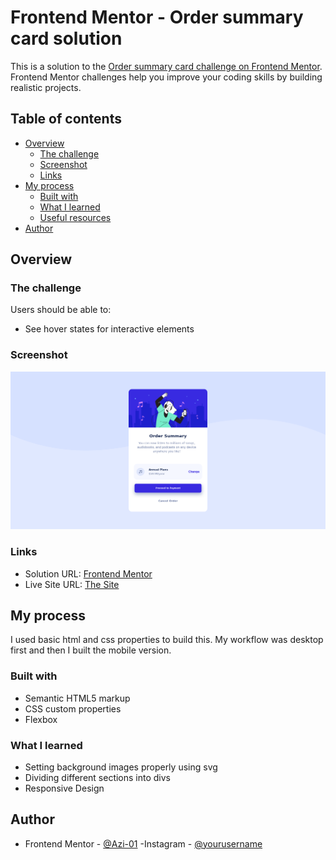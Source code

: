 # Frontend Mentor - Order summary card solution

This is a solution to the [Order summary card challenge on Frontend Mentor](https://www.frontendmentor.io/challenges/order-summary-component-QlPmajDUj). Frontend Mentor challenges help you improve your coding skills by building realistic projects. 

## Table of contents

- [Overview](#overview)
  - [The challenge](#the-challenge)
  - [Screenshot](#screenshot)
  - [Links](#links)
- [My process](#my-process)
  - [Built with](#built-with)
  - [What I learned](#what-i-learned)
  - [Useful resources](#useful-resources)
- [Author](#author)


## Overview

### The challenge

Users should be able to:

- See hover states for interactive elements

### Screenshot

![](./Screenshot.jpg)


### Links

- Solution URL: [Frontend Mentor](https://your-solution-url.com)
- Live Site URL: [The Site](https://your-live-site-url.com)

## My process
I used basic html and css properties to build this. My workflow was desktop first and then I built the mobile version.

### Built with

- Semantic HTML5 markup
- CSS custom properties
- Flexbox


### What I learned

- Setting background images properly using svg
- Dividing different sections into divs
- Responsive Design

## Author

- Frontend Mentor - [@Azi-01](https://www.frontendmentor.io/profile/Azi-01)
-Instagram - [@yourusername](https://www.instagram.com/azi00.00)
